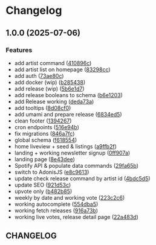 # Changelog

## 1.0.0 (2025-07-06)


### Features

* add artist command ([410896c](https://github.com/macojaune/stay-connect/commit/410896c4984d805cd8d0b1cadf434ec0927c0c09))
* add artist list on homepage ([83298cc](https://github.com/macojaune/stay-connect/commit/83298ccb6928ddf436d84e471ea8c1fac224f432))
* add auth ([73ae80c](https://github.com/macojaune/stay-connect/commit/73ae80c96468bfb8b31d59e95f2fdcc1b322469e))
* add docker (wip) ([b285438](https://github.com/macojaune/stay-connect/commit/b2854381052ad0698ac356a384a2ee8b052cdd20))
* add release (wip) ([5b6e1d7](https://github.com/macojaune/stay-connect/commit/5b6e1d7738b9f42029f46e4d70a124e66ddfc75b))
* add release booleans to schema ([b6e1203](https://github.com/macojaune/stay-connect/commit/b6e1203670ffc6eaaebaaa6147187a00e9392da0))
* add Release working ([deda73a](https://github.com/macojaune/stay-connect/commit/deda73a48ce4dc97102c177259ea14067771bb9a))
* add tooltips ([8d08cf0](https://github.com/macojaune/stay-connect/commit/8d08cf01c69c60d738e227135e8f35ef9be65468))
* add umami and prepare release ([6834ed5](https://github.com/macojaune/stay-connect/commit/6834ed53aad734a10957718e1be2b3a0e99d855a))
* clean footer ([1394267](https://github.com/macojaune/stay-connect/commit/1394267da08e2a3683681b750f0de2761d529eee))
* cron endpoints ([516e94b](https://github.com/macojaune/stay-connect/commit/516e94b6f7fff5e211d85892c20fd3e058def75d))
* fix migrations ([846a7fc](https://github.com/macojaune/stay-connect/commit/846a7fc4b6aa1e239a8f41e2b3ba86314b2c4928))
* global schema ([f618554](https://github.com/macojaune/stay-connect/commit/f61855494b18903cfc6c41b6258d11c841caf30f))
* home liveview + seed & listings ([a9ffb2f](https://github.com/macojaune/stay-connect/commit/a9ffb2fd6b81701d6004103446db9658211623aa))
* landing + working newsletter signup ([0ff907a](https://github.com/macojaune/stay-connect/commit/0ff907ada9a20ba042dc4c277567399539a0a2cf))
* landing page ([8e43dee](https://github.com/macojaune/stay-connect/commit/8e43dee35f3965c3e076d53d0cf349ae17fe736d))
* Spotify API & populate data commands ([29fa65b](https://github.com/macojaune/stay-connect/commit/29fa65b7c1ef29f20c9367ba8330a0b33cc790b7))
* switch to AdonisJS ([e8c9613](https://github.com/macojaune/stay-connect/commit/e8c961373531734eebaa7fbe838a9137d41ce81a))
* update check release command by artist id ([4bdc5d5](https://github.com/macojaune/stay-connect/commit/4bdc5d5dccd729e4611bba8c20a78f083b7bc996))
* update SEO ([921d53c](https://github.com/macojaune/stay-connect/commit/921d53c9ae59c63776c37d12d07a131af2d662f8))
* upvote only ([b482b85](https://github.com/macojaune/stay-connect/commit/b482b85f2df740396af6e542f89d4f0341308081))
* weekly by date and working vote ([223c2c6](https://github.com/macojaune/stay-connect/commit/223c2c68dfc72e5071f92bef474d85a94b43025a))
* working autocomplete ([554dba5](https://github.com/macojaune/stay-connect/commit/554dba5be081bebe7bb11177d94af91c2c4f86e5))
* working fetch releases ([916a73b](https://github.com/macojaune/stay-connect/commit/916a73bc703c5a680a1d3e7228c88973ede46a69))
* working live votes, release detail page ([22a483d](https://github.com/macojaune/stay-connect/commit/22a483d9b4b447f7255a7889dec6b64b42332fdc))

## CHANGELOG

